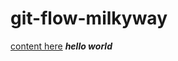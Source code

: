 # git-flow-milkyway
[content here](https://github.com/boytur/git-flow-milkyway/wiki)
***hello world***
